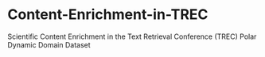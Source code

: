 # Content-Enrichment-in-TREC
Scientific Content Enrichment in the Text Retrieval Conference (TREC) Polar Dynamic Domain Dataset
